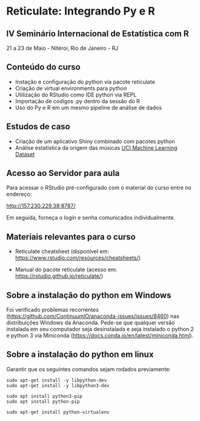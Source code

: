 # Reticulate: Integrando Py e R

## IV Seminário Internacional de Estatística com R

21 a 23 de Maio - Nitéroi, Rio de Janeiro - RJ

## Conteúdo do curso

- Instação e configuração do python via pacote reticulate
- Criação de virtual environments para python
- Utilização do RStudio como IDE python via REPL
- Importação de codígos .py dentro da sessão do R
- Uso do Py e R em um mesmo pipeline de análise de dados

## Estudos de caso

- Criação de um aplicativo Shiny combinado com pacotes python
- Análise estatística da origem das músicas [UCI Machine Learning Dataset](http://archive.ics.uci.edu/ml/datasets/geographical+original+of+music)

## Acesso ao Servidor para aula

Para acessar o RStudio pré-configurado com o material do curso entre no endereço:

http://157.230.229.38:8787/

Em seguida, forneça o login e senha comunicados individualmente.


## Materiais relevantes para o curso

- Reticulate cheatsheet (disponível em: https://www.rstudio.com/resources/cheatsheets/)
  
- Manual do pacote reticulate (acesso em: https://rstudio.github.io/reticulate/)


## Sobre a instalação do python em Windows

Foi verificado problemas recorrentes (https://github.com/ContinuumIO/anaconda-issues/issues/8460) nas distribuições Windows da Anaconda. Pede-se que qualquer versão instalada em seu computador seja desinstalada e seja instalado o python 2 e python 3 via Miniconda (https://docs.conda.io/en/latest/miniconda.html).


## Sobre a instalação do python em linux

Garantir que os seguintes comandos sejam rodados previamente:

```
sudo apt-get install -y libpython-dev
sudo apt-get install -y libpython3-dev

sudo apt install python3-pip
sudo apt install python-pip

sudo apt-get install python-virtualenv
```